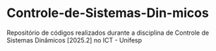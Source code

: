 # Controle-de-Sistemas-Din-micos
Repositório de códigos realizados durante a disciplina de Controle de Sistemas Dinâmicos [2025.2] no ICT - Unifesp
